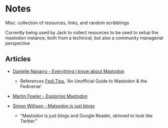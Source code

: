 # Notes

Misc. collection of resources, links, and random scribblings

Currently being used by Jack to collect resources to be used to setup the mastodon instance, both from a technical, but also a community managerial perspective

## Articles

- [Danielle Navarro - Everything I know about Mastodon](https://blog.djnavarro.net/posts/2022-11-03_what-i-know-about-mastodon/)
  - References [Fedi.Tips](https://fedi.tips/), 'An Unofficial Guide to Mastodon & the Fediverse'

- [Martin Fowler - Exploring Mastodon](https://martinfowler.com/articles/exploring-mastodon.html)

- [Simon Willison - Matsodon is just blogs](https://simonwillison.net/2022/Nov/8/mastodon-is-just-blogs/)
  - "Mastodon is just blogs and Google Reader, skinned to look like Twitter."
